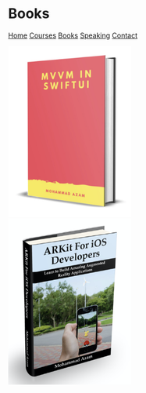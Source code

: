 # Books

[Home](https://azamsharp.github.io) 
[Courses](https://www.udemy.com/user/mohammad-azam-2/)
[Books](/books)
[Speaking](https://www.google.com)
[Contact](https://www.google.com)

<a href="https://gum.co/VPSV">
<img src="images/mvvmswiftui.png" width=50% height=50%>
</a>

<a href="https://gum.co/QOIq">
<img src="images/arkitforios.png" width=50% height=50%>
</a>
